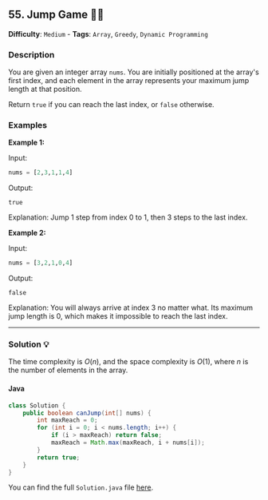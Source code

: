 ## 55. Jump Game 🏃‍♂️

**Difficulty**: `Medium` - **Tags**: `Array`, `Greedy`, `Dynamic Programming`

### Description
You are given an integer array `nums`. You are initially positioned at the array's first index, and each element in the array represents your maximum jump length at that position.

Return `true` if you can reach the last index, or `false` otherwise.

### Examples

**Example 1:**

Input:
```python
nums = [2,3,1,1,4]
```

Output:
```
true
```

Explanation:
Jump 1 step from index 0 to 1, then 3 steps to the last index.

**Example 2:**

Input:
```python
nums = [3,2,1,0,4]
```

Output:
```
false
```

Explanation:
You will always arrive at index 3 no matter what. Its maximum jump length is 0, which makes it impossible to reach the last index.

---

### Solution 💡

The time complexity is $O(n)$, and the space complexity is $O(1)$, where $n$ is the number of elements in the array.

#### Java

```java
class Solution {
    public boolean canJump(int[] nums) {
        int maxReach = 0;
        for (int i = 0; i < nums.length; i++) {
            if (i > maxReach) return false;
            maxReach = Math.max(maxReach, i + nums[i]);
        }
        return true;
    }
}
```
You can find the full `Solution.java` file [here](Solution.java).
